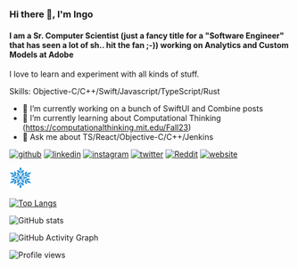 ### Hi there 👋, I'm Ingo
#### I am a Sr. Computer Scientist (just a fancy title for a "Software Engineer" that has seen a lot of sh.. hit the fan ;-)) working on Analytics and Custom Models at Adobe
I love to learn and experiment with all kinds of stuff.

Skills: Objective-C/C++/Swift/Javascript/TypeScript/Rust

- 🔭 I’m currently working on a bunch of SwiftUI and Combine posts 
- 🌱 I’m currently learning about Computational Thinking (https://computationalthinking.mit.edu/Fall23)
- 💬 Ask me about TS/React/Objective-C/C++/Jenkins


[<img src='https://cdn.jsdelivr.net/npm/simple-icons@3.0.1/icons/github.svg' alt='github' height='40'>](https://github.com/ingorichter)  [<img src='https://cdn.jsdelivr.net/npm/simple-icons@3.0.1/icons/linkedin.svg' alt='linkedin' height='40'>](https://www.linkedin.com/in/ingorichter/)  [<img src='https://cdn.jsdelivr.net/npm/simple-icons@3.0.1/icons/instagram.svg' alt='instagram' height='40'>](https://www.instagram.com/wayne.schlegel/)  [<img src='https://cdn.jsdelivr.net/npm/simple-icons@3.0.1/icons/twitter.svg' alt='twitter' height='40'>](https://twitter.com/ingorichter)  [<img src='https://cdn.jsdelivr.net/npm/simple-icons@3.0.1/icons/reddit.svg' alt='Reddit' height='40'>](https://www.reddit.com/user/irichter)  [<img src='https://cdn.jsdelivr.net/npm/simple-icons@3.0.1/icons/icloud.svg' alt='website' height='40'>](https://www.ingo-richter.io)  

<a href='https://archiveprogram.github.com/'><img src='https://raw.githubusercontent.com/acervenky/animated-github-badges/master/assets/acbadge.gif' width='40' height='40'></a> 

[![Top Langs](https://github-readme-stats.vercel.app/api/top-langs/?username=ingorichter)](https://github.com/anuraghazra/github-readme-stats)

![GitHub stats](https://github-readme-stats.vercel.app/api?username=ingorichter&show_icons=true)  

![GitHub Activity Graph](https://activity-graph.herokuapp.com/graph?username=ingorichter)  

![Profile views](https://gpvc.arturio.dev/ingorichter) 
